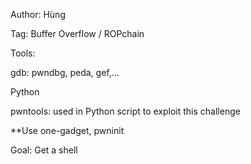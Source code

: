 Author: Hùng

Tag: Buffer Overflow / ROPchain

Tools:

gdb: pwndbg, peda, gef,...

Python

pwntools: used in Python script to exploit this challenge

**Use one-gadget, pwninit

Goal: Get a shell
